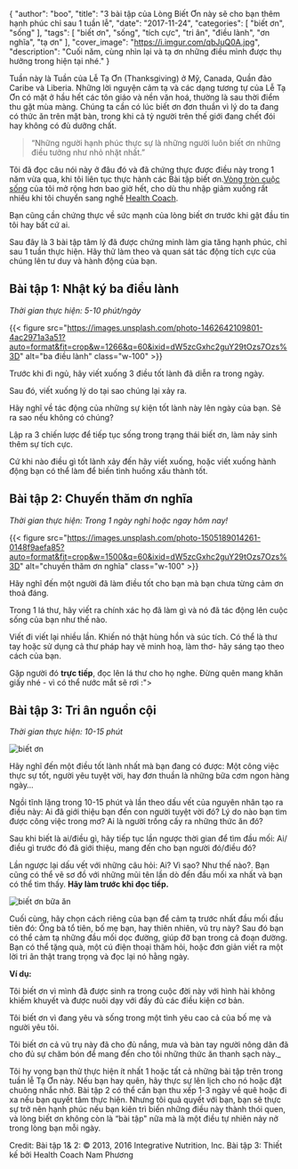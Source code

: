 {
   "author": "boo",
   "title": "3 bài tập của Lòng Biết Ơn này sẽ cho bạn thêm hạnh phúc chỉ sau 1 tuần lễ",
   "date": "2017-11-24",
   "categories": [ "biết ơn", "sống" ],
   "tags": [
      "biết ơn",
      "sống",
      "tích cực",
      "tri ân",
      "điều lành",
      "ơn nghĩa",
      "tạ ơn"
   ],
   "cover_image": "https://i.imgur.com/qbJuQ0A.jpg",
   "description": "Cuối năm, cùng nhìn lại và tạ ơn những điều mình được thụ hưởng trong hiện tại nhé."
}

Tuần này là Tuần của Lễ Tạ Ơn (Thanksgiving) ở Mỹ, Canada, Quần đảo Caribe và Liberia. Những lời nguyện cảm tạ và các dạng tương tự của Lễ Tạ Ơn có mặt ở hầu hết các tôn giáo và nền văn hoá, thường là sau thời điểm thu gặt mùa màng. Chúng ta cần có lúc biết ơn đơn thuần vì lý do ta đang có thức ăn trên mặt bàn, trong khi cả tỷ người trên thế giới đang chết đói hay không có đủ dưỡng chất.

> “Những người hạnh phúc thực sự là những người luôn biết ơn những điều tưởng như nhỏ nhặt nhất.”


Tôi đã đọc câu nói này ở đâu đó và đã chứng thực được điều này trong 1 năm vừa qua, khi tôi liên tục thực hành các Bài tập biết ơn.[Vòng tròn cuộc sống](/posts/vong-tron-cuoc-song-cong-cu-danh-gia-suc-khoe-cua-health-coach/) của tôi mở rộng hơn bao giờ hết, cho dù thu nhập giảm xuống rất nhiều khi tôi chuyển sang nghề [Health Coach](/posts/vi-sao-toi-tro-thanh-1-health-coach/).

Bạn cũng cần chứng thực về sức mạnh của lòng biết ơn trước khi gật đầu tin tôi hay bất cứ ai.

Sau đây là 3 bài tập tâm lý đã được chứng minh làm gia tăng hạnh phúc, chỉ sau 1 tuần thực hiện. Hãy thử làm theo và quan sát tác động tích cực của chúng lên tư duy và hành động của bạn.

## Bài tập 1: Nhật ký ba điều lành

_Thời gian thực hiện: 5-10 phút/ngày_

{{< figure src="https://images.unsplash.com/photo-1462642109801-4ac2971a3a51?auto=format&fit=crop&w=1266&q=60&ixid=dW5zcGxhc2guY29tOzs7Ozs%3D" alt="ba điều lành" class="w-100" >}}

Trước khi đi ngủ, hãy viết xuống 3 điều tốt lành đã diễn ra trong ngày.

Sau đó, viết xuống lý do tại sao chúng lại xảy ra.

Hãy nghĩ về tác động của những sự kiện tốt lành này lên ngày của bạn. Sẽ ra sao nếu không có chúng?

Lập ra 3 chiến lược để tiếp tục sống trong trạng thái biết ơn, làm nảy sinh thêm sự tích cực.

Cứ khi nào điều gì tốt lành xảy đến hãy viết xuống, hoặc viết xuống hành động bạn có thể làm để biến tình huống xấu thành tốt.

## Bài tập 2: Chuyến thăm ơn nghĩa

_Thời gian thực hiện: Trong 1 ngày nghỉ hoặc ngay hôm nay!_

{{< figure src="https://images.unsplash.com/photo-1505189014261-0148f9aefa85?auto=format&fit=crop&w=1500&q=60&ixid=dW5zcGxhc2guY29tOzs7Ozs%3D" alt="chuyến thăm ơn nghĩa" class="w-100" >}}


Hãy nghĩ đến một người đã làm điều tốt cho bạn mà bạn chưa từng cảm ơn thoả đáng.

Trong 1 lá thư, hãy viết ra chính xác họ đã làm gì và nó đã tác động lên cuộc sống của bạn như thế nào.

Viết đi viết lại nhiều lần. Khiến nó thật hùng hồn và súc tích. Có thể là thư tay hoặc sử dụng cả thư pháp hay vẽ minh hoạ, làm thơ- hãy sáng tạo theo cách của bạn.

Gặp người đó **trực tiếp**, đọc lên lá thư cho họ nghe. Đừng quên mang khăn giấy nhé - vì có thể nước mắt sẽ rơi :">

## Bài tập 3: Tri ân nguồn cội

_Thời gian thực hiện: 10-15 phút_

![biết ơn](/images/2017-11-24/DSC00862.JPG)

Hãy nghĩ đến một điều tốt lành nhất mà bạn đang có được: Một công việc thực sự tốt, người yêu tuyệt vời, hay đơn thuần là những bữa cơm ngon hàng ngày…

Ngồi tĩnh lặng trong 10-15 phút và lần theo dấu vết của nguyên nhân tạo ra điều này: Ai đã giới thiệu bạn đến con người tuyệt vời đó? Lý do nào bạn tìm được công việc trong mơ? Ai là người trồng cấy ra những thức ăn đó?

Sau khi biết là ai/điều gì, hãy tiếp tục lần ngược thời gian để tìm đầu mối: Ai/điều gì trước đó đã giới thiệu, mang đến cho bạn người đó/điều đó?

Lần ngược lại dấu vết với những câu hỏi: Ai? Vì sao? Như thế nào?. Bạn cũng có thể vẽ sơ đồ với những mũi tên lần dò đến đầu mối xa nhất và bạn có thể tìm thấy. **Hãy làm trước khi đọc tiếp.**

![biết ơn bữa ăn](/images/2017-11-24/DSC00863.JPG)

Cuối cùng, hãy chọn cách riêng của bạn để cảm tạ trước nhất đầu mối đầu tiên đó: Ông bà tổ tiên, bố mẹ bạn, hay thiên nhiên, vũ trụ này? Sau đó bạn có thể cảm tạ những đầu mối dọc đường, giúp đỡ bạn trong cả đoạn đường. Bạn có thể tặng quà, một cú điện thoại thăm hỏi, hoặc đơn giản viết ra một lời tri ân thật trang trọng và đọc lại nó hằng ngày.

**Ví dụ:**

Tôi biết ơn vì mình đã được sinh ra trong cuộc đời này với hình hài không khiếm khuyết và được nuôi dạy với đầy đủ các điều kiện cơ bản.

Tôi biết ơn vì đang yêu và sống trong một tình yêu cao cả của bố mẹ và người yêu tôi.

Tôi biết ơn cả vũ trụ này đã cho đủ nắng, mưa và bàn tay người nông dân đã cho đủ sự chăm bón để mang đến cho tôi những thức ăn thanh sạch này._

Tôi hy vọng bạn thử thực hiện ít nhất 1 hoặc tất cả những bài tập trên trong tuần lễ Tạ Ơn này. Nếu bạn hay quên, hãy thực sự lên lịch cho nó hoặc đặt chuông nhắc nhở. Bài tập 2 có thể cần bạn thu xếp 1-3 ngày về quê hoặc đi xa nếu bạn quyết tâm thực hiện. Nhưng tôi quả quyết với bạn, bạn sẽ thực sự trở nên hạnh phúc nếu bạn kiên trì biến những điều này thành thói quen, và lòng biết ơn không còn là “bài tập" nữa mà là một điều tự nhiên nảy nở trong lòng bạn mỗi ngày.

Credit:
Bài tập 1& 2: © 2013, 2016 Integrative Nutrition, Inc.
Bài tập 3: Thiết kế bởi Health Coach Nam Phương
